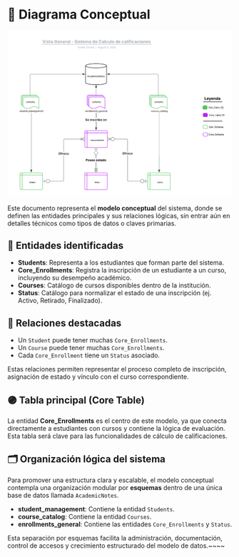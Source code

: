 # 🧠 Diagrama Conceptual

![Diagrama Conceptual](img/diagrama_conceptual_sistema_calculo.png)

Este documento representa el **modelo conceptual** del sistema, donde se definen las entidades principales y sus relaciones lógicas, sin entrar aún en detalles técnicos como tipos de datos o claves primarias.

## 🧩 Entidades identificadas

- **Students**: Representa a los estudiantes que forman parte del sistema.
- **Core_Enrollments**: Registra la inscripción de un estudiante a un curso, incluyendo su desempeño académico.
- **Courses**: Catálogo de cursos disponibles dentro de la institución.
- **Status**: Catálogo para normalizar el estado de una inscripción (ej. Activo, Retirado, Finalizado).

## 🔗 Relaciones destacadas

- Un `Student` puede tener muchas `Core_Enrollments`.
- Un `Course` puede tener muchas `Core_Enrollments`.
- Cada `Core_Enrollment` tiene un `Status` asociado.

Estas relaciones permiten representar el proceso completo de inscripción, asignación de estado y vínculo con el curso correspondiente.

## 🟣 Tabla principal (Core Table)

La entidad **Core_Enrollments** es el centro de este modelo, ya que conecta directamente a estudiantes con cursos y contiene la lógica de evaluación. Esta tabla será clave para las funcionalidades de cálculo de calificaciones.

## 🗂 Organización lógica del sistema

Para promover una estructura clara y escalable, el modelo conceptual contempla una organización modular por **esquemas** dentro de una única base de datos llamada `AcademicNotes`.

- **student_management**: Contiene la entidad `Students`.
- **course_catalog**: Contiene la entidad `Courses`.
- **enrollments_general**: Contiene las entidades `Core_Enrollments` y `Status`.

Esta separación por esquemas facilita la administración, documentación, control de accesos y crecimiento estructurado del modelo de datos.~~~~